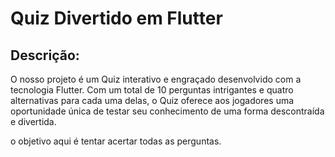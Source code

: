 # Quiz Divertido em Flutter

## Descrição:

O nosso projeto é um Quiz interativo e engraçado desenvolvido com a tecnologia Flutter. Com um total de 10 perguntas intrigantes e quatro alternativas para cada uma delas, o Quiz oferece aos jogadores uma oportunidade única de testar seu conhecimento de uma forma descontraída e divertida.

o objetivo aqui é tentar acertar todas as perguntas.
